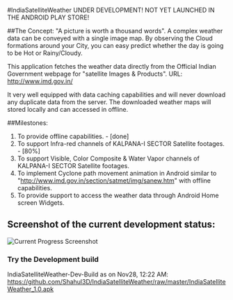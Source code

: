 #IndiaSatelliteWeather
UNDER DEVELOPMENT! NOT YET LAUNCHED IN THE ANDROID PLAY STORE!

##The Concept:
"A picture is worth a thousand words". A complex weather data can be conveyed with a single image map. By observing the Cloud formations around your City, you can easy predict whether the day is going to be Hot or Rainy/Cloudy.

This application fetches the weather data directly from the Official Indian Government webpage for "satellite Images & Products". URL: http://www.imd.gov.in/

It very well equipped with data caching capabilities and will never download any duplicate data from the server. The downloaded weather maps will stored locally and can accessed in offline.

##Milestones:
1. To provide offline capabilities. - [done]
2. To support Infra-red channels of KALPANA-I SECTOR Satellite footages. - [80%]
3. To support Visible, Color Composite & Water Vapor channels of KALPANA-I SECTOR Satellite footages.
4. To implement Cyclone path movement animation in Android similar to "http://www.imd.gov.in/section/satmet/img/sanew.htm" with offline capabilities. 
5. To provide support to access the weather data through Android Home screen Widgets.

## Screenshot of the current development status:
![Current Progress Screenshot](https://raw.github.com/Shahul3D/IndiaSatelliteWeather/master/Screenshot.png)

### Try the Development build
IndiaSatelliteWeather-Dev-Build as on Nov28, 12:22 AM: https://github.com/Shahul3D/IndiaSatelliteWeather/raw/master/IndiaSatelliteWeather_1.0.apk
